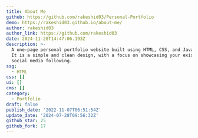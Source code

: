 ```yaml
---
title: About Me
github: https://github.com/rakeshid03/Personal-Portfolio
demo: https://rakeshid03.github.io/about-me/
author: rakeshid03
author_link: https://github.com/rakeshid03
date: 2024-11-28T14:47:06.193Z
description: >-
  A one-page personal portfolio website built using HTML, CSS, and JavaScript.
  It is a simple and clean design, with a focus on showcasing your existing
  social media following.
ssg:
  - HTML
css: []
ui: []
cms: []
category:
  - Portfolio
draft: false
publish_date: '2022-11-07T06:51:54Z'
update_date: '2024-07-28T09:56:32Z'
github_star: 25
github_fork: 17
---
```

